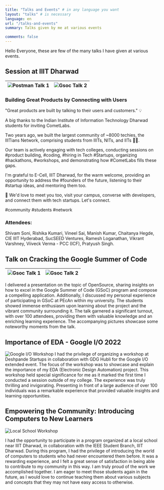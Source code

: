 ```yaml
---
title: "Talks and Events" # in any language you want
layout: "talks" # is necessary
language: en
url: "/talks-and-events"
summary: Talks given by me at various events

comments: false
---
```


Hello Everyone, these are few of the many talks I have given at various events.

## Session at IIIT Dharwad
| ![Postman Talk 1](/img/dwd1.JPG) | ![Gsoc Talk 2](/img/dwd2.JPG) |
|:---:|:---:|

### Building Great Products by Connecting with Users

"Great products are built by talking to their users and customers." 💡

A big thanks to the Indian Institute of Information Technology Dharwad students for inviting CometLabs.

Two years ago, we built the largest community of ~8000 techies, the IIITians Network, comprising students from IIITs, NITs, and IITs 🚀🔥.

Our team is actively engaging with tech colleges, conducting sessions on #product building, #coding, #hiring in Tech #Startups, organizing #hackathons, #workshops, and demonstrating how #CometLabs fills these gaps.

I'm grateful to E-Cell, IIIT Dharwad, for the warm welcome, providing an opportunity to address the #founders of the future, listening to their #startup ideas, and mentoring them too.

📌 We'd love to meet you too, visit your campus, converse with developers, and connect them with tech startups. Let's connect.

#community #students #network

### Attendees:
Shivam Soni, Rishika Kumari, Vineel Sai, Manish Kumar, Chaitanya Hegde, CIE IIIT Hyderabad, SucSEED Ventures, Ramesh Loganathan, Vikrant Varshney, Viiveck Verma - PCC (ICF), Pratyush Singh.


## Talk on Cracking the Google Summer of Code
| ![Gsoc Talk 1](/img/gsoc-talk1.jpeg) | ![Gsoc Talk 2](/img/gsoc-talk2.jpeg) |
|:---:|:---:|

I delivered a presentation on the topic of OpenSource, sharing insights on how to excel in the Google Summer of Code (GSoC) program and compose a compelling application. Additionally, I discussed my personal experience of participating in GSoC at PEcAn within my university. The students showed immense enthusiasm upon learning about the project and the vibrant community surrounding it. The talk garnered a significant turnout, with over 100 attendees, providing them with valuable knowledge and an enriching learning experience. The accompanying pictures showcase some noteworthy moments from the talk.

## Importance of EDA - Google I/O 2022
![Google I/O Workshop](/img/google-deshpande-workshop.jpeg)
I had the privilege of organizing a workshop at Deshpande Startups in collaboration with GDG Hubli for the Google I/O extended event. The focus of the workshop was to showcase and explain the importance of my EDA (Electronic Design Automation) project. This workshop held special significance for me as it marked the first time I conducted a session outside of my college. The experience was truly thrilling and invigorating. Presenting in front of a large audience of over 100 individuals was a remarkable experience that provided valuable insights and learning opportunities.

## Empowering the Community: Introducing Computers to New Learners
![Local School Workshop](/img/local-school-workshop.jpeg)

I had the opportunity to participate in a program organized at a local school near IIIT Dharwad, in collaboration with the IEEE Student Branch, IIIT Dharwad. During this program, I had the privilege of introducing the world of computers to students who had never encountered them before. It was a rewarding experience, and I felt a great sense of satisfaction in being able to contribute to my community in this way. I am truly proud of the work we accomplished together. I am eager to meet those students again in the future, as I would love to continue teaching them about various subjects and concepts that they may not have easy access to otherwise.

